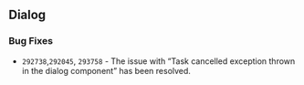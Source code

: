##  Dialog

###    Bug Fixes

- `292738`,`292045`, `293758` - The issue with “Task cancelled exception thrown in the dialog component” has been resolved.
